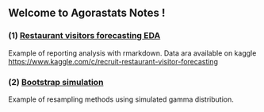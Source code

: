 ## Welcome to Agorastats Notes !


### (1) [Restaurant visitors forecasting EDA](https://agorastats.github.io/Notes/notebook.html)

Example of reporting analysis with rmarkdown. 
Data ara available on kaggle https://www.kaggle.com/c/recruit-restaurant-visitor-forecasting


### (2) [Bootstrap simulation](https://agorastats.github.io/Notes/bootstrap.html)

Example of resampling methods using simulated gamma distribution.
